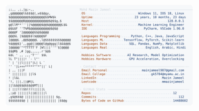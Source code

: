 <picture>
  <source srcset="https://raw.githubusercontent.com/mmazinjameel/mmazinjameel/main/dark_mode.svg?v=1759040064" media="(prefers-color-scheme: dark)">
  <img src="https://raw.githubusercontent.com/mmazinjameel/mmazinjameel/main/light_mode.svg?v=1759040064">
</picture>
